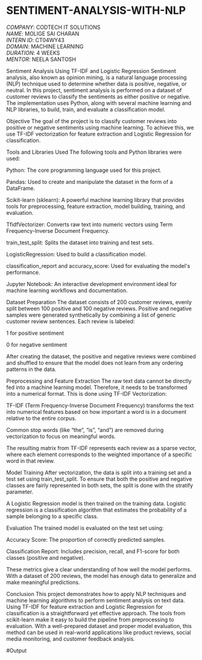 # SENTIMENT-ANALYSIS-WITH-NLP

*COMPANY*: CODTECH IT SOLUTIONS  
*NAME*: MOLIGE SAI CHARAN  
*INTERN ID*: CT04WY43  
*DOMAIN*: MACHINE LEARNING  
*DURATION*: 4 WEEKS  
*MENTOR*: NEELA SANTOSH

Sentiment Analysis Using TF-IDF and Logistic Regression
Sentiment analysis, also known as opinion mining, is a natural language processing (NLP) technique used to determine whether data is positive, negative, or neutral. In this project, sentiment analysis is performed on a dataset of customer reviews to classify the sentiments as either positive or negative. The implementation uses Python, along with several machine learning and NLP libraries, to build, train, and evaluate a classification model.

Objective
The goal of the project is to classify customer reviews into positive or negative sentiments using machine learning. To achieve this, we use TF-IDF vectorization for feature extraction and Logistic Regression for classification.

Tools and Libraries Used
The following tools and Python libraries were used:

Python: The core programming language used for this project.

Pandas: Used to create and manipulate the dataset in the form of a DataFrame.

Scikit-learn (sklearn): A powerful machine learning library that provides tools for preprocessing, feature extraction, model building, training, and evaluation.

TfidfVectorizer: Converts raw text into numeric vectors using Term Frequency-Inverse Document Frequency.

train_test_split: Splits the dataset into training and test sets.

LogisticRegression: Used to build a classification model.

classification_report and accuracy_score: Used for evaluating the model's performance.

Jupyter Notebook: An interactive development environment ideal for machine learning workflows and documentation.

Dataset Preparation
The dataset consists of 200 customer reviews, evenly split between 100 positive and 100 negative reviews. Positive and negative samples were generated synthetically by combining a list of generic customer review sentences. Each review is labeled:

1 for positive sentiment

0 for negative sentiment

After creating the dataset, the positive and negative reviews were combined and shuffled to ensure that the model does not learn from any ordering patterns in the data.

Preprocessing and Feature Extraction
The raw text data cannot be directly fed into a machine learning model. Therefore, it needs to be transformed into a numerical format. This is done using TF-IDF Vectorization:

TF-IDF (Term Frequency-Inverse Document Frequency) transforms the text into numerical features based on how important a word is in a document relative to the entire corpus.

Common stop words (like “the”, “is”, “and”) are removed during vectorization to focus on meaningful words.

The resulting matrix from TF-IDF represents each review as a sparse vector, where each element corresponds to the weighted importance of a specific word in that review.

Model Training
After vectorization, the data is split into a training set and a test set using train_test_split. To ensure that both the positive and negative classes are fairly represented in both sets, the split is done with the stratify parameter.

A Logistic Regression model is then trained on the training data. Logistic regression is a classification algorithm that estimates the probability of a sample belonging to a specific class.

Evaluation
The trained model is evaluated on the test set using:

Accuracy Score: The proportion of correctly predicted samples.

Classification Report: Includes precision, recall, and F1-score for both classes (positive and negative).

These metrics give a clear understanding of how well the model performs. With a dataset of 200 reviews, the model has enough data to generalize and make meaningful predictions.

Conclusion
This project demonstrates how to apply NLP techniques and machine learning algorithms to perform sentiment analysis on text data. Using TF-IDF for feature extraction and Logistic Regression for classification is a straightforward yet effective approach. The tools from scikit-learn make it easy to build the pipeline from preprocessing to evaluation. With a well-prepared dataset and proper model evaluation, this method can be used in real-world applications like product reviews, social media monitoring, and customer feedback analysis.

#Output


